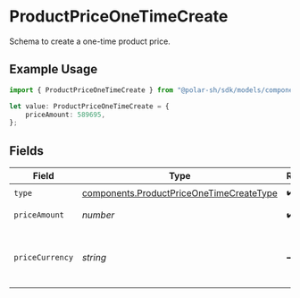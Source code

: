 # ProductPriceOneTimeCreate

Schema to create a one-time product price.

## Example Usage

```typescript
import { ProductPriceOneTimeCreate } from "@polar-sh/sdk/models/components";

let value: ProductPriceOneTimeCreate = {
    priceAmount: 589695,
};
```

## Fields

| Field                                                                                                | Type                                                                                                 | Required                                                                                             | Description                                                                                          |
| ---------------------------------------------------------------------------------------------------- | ---------------------------------------------------------------------------------------------------- | ---------------------------------------------------------------------------------------------------- | ---------------------------------------------------------------------------------------------------- |
| `type`                                                                                               | [components.ProductPriceOneTimeCreateType](../../models/components/productpriceonetimecreatetype.md) | :heavy_check_mark:                                                                                   | N/A                                                                                                  |
| `priceAmount`                                                                                        | *number*                                                                                             | :heavy_check_mark:                                                                                   | The price in cents.                                                                                  |
| `priceCurrency`                                                                                      | *string*                                                                                             | :heavy_minus_sign:                                                                                   | The currency. Currently, only `usd` is supported.                                                    |